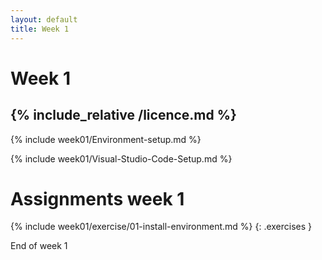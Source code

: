 ```yaml
---
layout: default
title: Week 1
---
```

# Week 1
{% include_relative /licence.md %}
---

{% include week01/Environment-setup.md %}

{% include week01/Visual-Studio-Code-Setup.md %}


# Assignments week 1

{% include week01/exercise/01-install-environment.md %}
{: .exercises }

End of week 1
